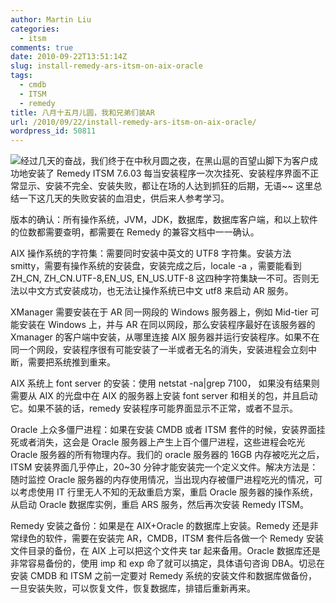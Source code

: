 ```yaml
---
author: Martin Liu
categories:
  - itsm
comments: true
date: 2010-09-22T13:51:14Z
slug: install-remedy-ars-itsm-on-aix-oracle
tags:
  - cmdb
  - ITSM
  - remedy
title: 八月十五月儿圆，我和兄弟们装AR
url: /2010/09/22/install-remedy-ars-itsm-on-aix-oracle/
wordpress_id: 50811
---
```


![](http://ww.61bay.com/pic/upload/10ph1/20095272001540.jpg)经过几天的奋战，我们终于在中秋月圆之夜，在黑山扈的百望山脚下为客户成功地安装了 Remedy ITSM 7.6.03 每当安装程序一次次挂死、安装程序界面不正常显示、安装不完全、安装失败，都让在场的人达到抓狂的后期，无语~~ 这里总结一下这几天的失败安装的血泪史，供后来人参考学习。

版本的确认：所有操作系统，JVM，JDK，数据库，数据库客户端，和以上软件的位数都需要查明，都需要在 Remedy 的兼容文档中一一确认。

AIX 操作系统的字符集：需要同时安装中英文的 UTF8 字符集。安装方法 smitty，需要有操作系统的安装盘，安装完成之后，locale -a ，需要能看到 ZH_CN, ZH_CN.UTF-8,EN_US, EN_US.UTF-8 这四种字符集缺一不可。否则无法以中文方式安装成功，也无法让操作系统已中文 utf8 来启动 AR 服务。

XManager 需要安装在于 AR 同一网段的 Windows 服务器上，例如 Mid-tier 可能安装在 Windows 上，并与 AR 在同以网段，那么安装程序最好在该服务器的 Xmanager 的客户端中安装，从哪里连接 AIX 服务器并运行安装程序。如果不在同一个网段，安装程序很有可能安装了一半或者无名的消失，安装进程会立刻中断，需要把系统推到重来。

AIX 系统上 font server 的安装：使用 netstat -na|grep 7100， 如果没有结果则需要从 AIX 的光盘中在 AIX 的服务器上安装 font server 和相关的包，并且启动它。如果不装的话，remedy 安装程序可能界面显示不正常，或者不显示。

Oracle 上众多僵尸进程：如果在安装 CMDB 或者 ITSM 套件的时候，安装界面挂死或者消失，这会是 Oracle 服务器上产生上百个僵尸进程，这些进程会吃光 Oracle 服务器的所有物理内存。我们的 oracle 服务器的 16GB 内存被吃光之后，ITSM 安装界面几乎停止，20~30 分钟才能安装完一个定义文件。解决方法是：随时监控 Oracle 服务器的内存使用情况，当出现内存被僵尸进程吃光的情况，可以考虑使用 IT 行里无人不知的无敌重启方案，重启 Oracle 服务器的操作系统，从启动 Oracle 数据库实例，重启 ARS 服务，然后再次安装 Remedy ITSM。

Remedy 安装之备份：如果是在 AIX+Oracle 的数据库上安装。Remedy 还是非常绿色的软件，需要在安装完 AR，CMDB，ITSM 套件后各做一个 Remedy 安装文件目录的备份，在 AIX 上可以把这个文件夹 tar 起来备用。Oracle 数据库还是非常容易备份的，使用 imp 和 exp 命了就可以搞定，具体语句咨询 DBA。切忌在安装 CMDB 和 ITSM 之前一定要对 Remedy 系统的安装文件和数据库做备份，一旦安装失败，可以恢复文件，恢复数据库，排错后重新再来。
